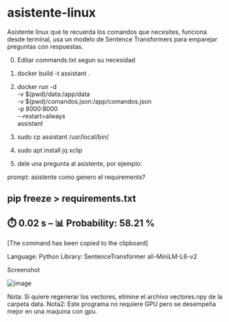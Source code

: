 # asistente-linux
Asistente linux que te recuerda los comandos que necesites, funciona desde terminal, usa un modelo de Sentence Transformers para emparejar preguntas con respuestas.

0. Editar commands.txt segun su necesidad
1. docker build -t assistant .
2. docker run -d \
  -v $(pwd)/data:/app/data \
  -v $(pwd)/comandos.json:/app/comandos.json \
  -p 8000:8000 \
  --restart=always \
  assistant

3. sudo cp assistant /usr/local/bin/
4. sudo apt install jq xclip
5. dele una pregunta al asistente, por ejemplo:

prompt: asistente como genero el requirements?

pip freeze > requirements.txt
--------------------------------------------

⏱️  0.02 s  –  📊 Probability: 58.21 %
--------------------------------------------
[The command has been copied to the clipboard]

Language: Python
Library: SentenceTransformer all-MiniLM-L6-v2

Screenshot

![image](https://github.com/user-attachments/assets/2a80317d-081d-408a-a07e-82f48734f511)

Nota: Si quiere regenerar los vectores, elimine el archivo vectores.npy de la carpeta data.
Nota2: Este programa no requiere GPU pero se desempeña mejor en una maquina con gpu.



